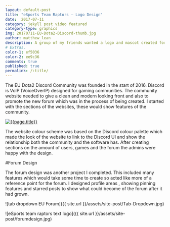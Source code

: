 ```yaml
---
layout: default-post
title: "eSports Team Raptors – Logo Design"
date:  2017-07-11
category: jekyll post video featured
category-type: graphics
img: 20170711-EU-Dota2-Discord-thumb.jpg
author: matthew_lean
description: A group of my friends wanted a logo and mascot created for a team they were possibly making for an upcoming tournament and asked me if I could put something together for them.
# Extras.
color-1: ef5036
color-2: ee9c36
comments: true
published: true
permalink: /:title/
---
```


The EU Dota2 Discord Community was founded in the start of 2016. Discord is VoIP (VoiceOverIP) designed for gaming communities. The community website needed to give a clean and modern looking front and also to promote the new forum which was in the process of being created.
I started with the sections of the websites, these would show features of the community.

<a href="{{site.baseurl}}/assets/site-post/discordSection.png" data-lightbox="image-2" data-title="Character profile" class="image img-responsive" style="text-align: center">
 <img src="{{site.baseurl}}/assets/site-post/discordSection.png" alt="{{page.title}}">
</a>

The website colour scheme was based on the Discord colour palette which made the look of the website to link to the Discord UI and show the relationship both the community and the software has. After creating sections on the amount of users, games and the forum the admins were happy with the design.

#Forum Design

The forum design was another project I completed. This included many features which would take some time to create so acted like more of a reference point for the forum. I designed profile areas , showing pinning features and starred posts to show what could become of the forum after it had grown.

![tab dropdown EU Forum]({{ site.url }}/assets/site-post/Tab-Dropdown.jpg)

![eSports team raptors text logo]({{ site.url }}/assets/site-post/forumdesign.jpg)
